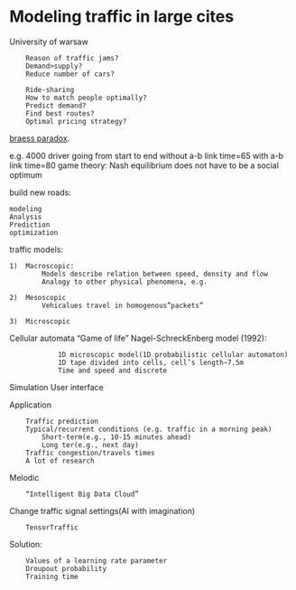 # Modeling traffic in large cites
University of warsaw

        Reason of traffic jams?
        Demand>supply?
        Reduce number of cars?

        Ride-sharing
        How to match people optimally?
        Predict demand?
        Find best routes?
        Optimal pricing strategy?

  [braess paradox](https://en.wikipedia.org/wiki/Braess%27s_paradox).
	
  e.g. 4000 driver going from start to end
  without a-b link time=65
  with a-b link time=80
  game theory: Nash equilibrium does not have to be a social optimum

build new roads:

	modeling 
	Analysis
	Prediction
	optimization

traffic models:

	1)	Macroscopic:
			Models describe relation between speed, density and flow
			Analogy to other physical phenomena, e.g. 

	2)	Mesoscopic
			Vehicalues travel in homogenous”packets”

	3)	Microscopic

Cellular automata
“Game of life”
Nagel-SchreckEnberg model (1992):

				1D microscopic model(1D probabilistic cellular automaton)
				1D tape divided into cells, cell’s length~7.5m
				Time and speed and discrete

Simulation
User interface

Application

		Traffic prediction
		Typical/recurrent conditions (e.g. traffic in a morning peak)
			Short-term(e.g., 10-15 minutes ahead)
			Long ter(e.g., next day)
		Traffic congestion/travels times
		A lot of research

Melodic

		“Intelligent Big Data Cloud”

Change traffic signal settings(AI with imagination)

		TensorTraffic

Solution:

		Values of a learning rate parameter
		Droupout probability
		Training time
